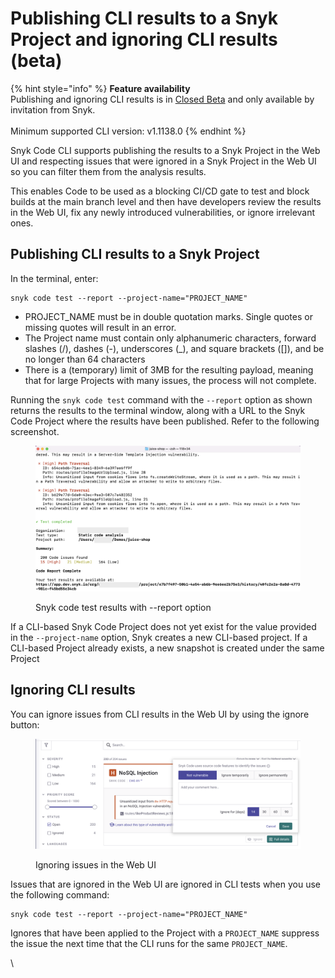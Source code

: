 # Publishing CLI results to a Snyk Project and ignoring CLI results (beta)

{% hint style="info" %}
**Feature availability**\
Publishing and ignoring CLI results is in [Closed Beta](../../../more-info/snyk-feature-release-process.md#closed-beta) and only available by invitation from Snyk.\
\
Minimum supported CLI version: v1.1138.0
{% endhint %}

Snyk Code CLI supports publishing the results to a Snyk Project in the Web UI and respecting issues that were ignored in a Snyk Project in the Web UI so you can filter them from the analysis results.

This enables Code to be used as a blocking CI/CD gate to test and block builds at the main branch level and then have developers review the results in the Web UI, fix any newly introduced vulnerabilities, or ignore irrelevant ones.

## **Publishing CLI results to a Snyk Project**

In the terminal, enter:

```
snyk code test --report --project-name="PROJECT_NAME"
```

* PROJECT\_NAME must be in double quotation marks. Single quotes or missing quotes will result in an error.
* The Project name must contain only alphanumeric characters, forward slashes (/), dashes (-), underscores (\_), and square brackets (\[]), and be no longer than 64 characters
* There is a (temporary) limit of 3MB for the resulting payload, meaning that for large Projects with many issues, the process will not complete.

Running the `snyk code test` command with the `--report` option as shown returns the results to the terminal window, along with a URL to the Snyk Code Project where the results have been published. Refer to the following screenshot.

<figure><img src="../../../.gitbook/assets/image (2) (3).png" alt="Snyk code test results with --report option"><figcaption><p>Snyk code test results with --report option</p></figcaption></figure>

If a CLI-based Snyk Code Project does not yet exist for the value provided in the `--project-name` option, Snyk creates a new CLI-based project. If a CLI-based Project already exists, a new snapshot is created under the same Project

## **Ignoring CLI results**

You can ignore issues from CLI results in the Web UI by using the ignore button:

<figure><img src="../../../.gitbook/assets/image (1).png" alt="Ignoring issues in the Web UI"><figcaption><p>Ignoring issues in the Web UI</p></figcaption></figure>

Issues that are ignored in the Web UI are ignored in CLI tests when you use the following command:

```
snyk code test --report --project-name="PROJECT_NAME"
```

Ignores that have been applied to the Project with a `PROJECT_NAME` suppress the issue the next time that the CLI runs for the same `PROJECT_NAME`.

\
